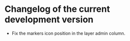 # Changelog of the current development version

* Fix the markers icon position in the layer admin column.